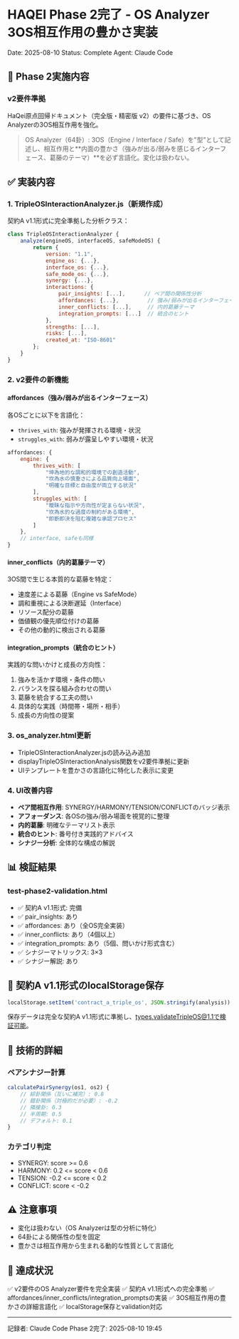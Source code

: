 # HAQEI Phase 2完了 - OS Analyzer 3OS相互作用の豊かさ実装
Date: 2025-08-10
Status: Complete
Agent: Claude Code

## 🎯 Phase 2実施内容

### v2要件準拠
HaQei原点回帰ドキュメント（完全版・精密版 v2）の要件に基づき、OS Analyzerの3OS相互作用を強化。

> OS Analyzer（64卦）: 3OS（Engine / Interface / Safe）を"型"として記述し、相互作用と**内面の豊かさ（強みが出る/弱みを感じるインターフェース、葛藤のテーマ）**を必ず言語化。変化は扱わない。

## ✅ 実装内容

### 1. TripleOSInteractionAnalyzer.js（新規作成）
契約A v1.1形式に完全準拠した分析クラス：

```javascript
class TripleOSInteractionAnalyzer {
    analyze(engineOS, interfaceOS, safeModeOS) {
        return {
            version: "1.1",
            engine_os: {...},
            interface_os: {...},
            safe_mode_os: {...},
            synergy: {...},
            interactions: {
                pair_insights: [...],      // ペア間の関係性分析
                affordances: {...},         // 強み/弱みが出るインターフェース
                inner_conflicts: [...],     // 内的葛藤テーマ
                integration_prompts: [...]  // 統合のヒント
            },
            strengths: [...],
            risks: [...],
            created_at: "ISO-8601"
        };
    }
}
```

### 2. v2要件の新機能

#### affordances（強み/弱みが出るインターフェース）
各OSごとに以下を言語化：
- `thrives_with`: 強みが発揮される環境・状況
- `struggles_with`: 弱みが露呈しやすい環境・状況

```javascript
affordances: {
    engine: {
        thrives_with: [
            "坤為地的な調和的環境での創造活動",
            "坎為水の慎重さによる品質向上場面",
            "明確な目標と自由度が両立する状況"
        ],
        struggles_with: [
            "曖昧な指示や方向性が定まらない状況",
            "坎為水的な過度の制約がある環境",
            "即断即決を阻む複雑な承認プロセス"
        ]
    },
    // interface, safeも同様
}
```

#### inner_conflicts（内的葛藤テーマ）
3OS間で生じる本質的な葛藤を特定：
- 速度差による葛藤（Engine vs SafeMode）
- 調和重視による決断遅延（Interface）
- リソース配分の葛藤
- 価値観の優先順位付けの葛藤
- その他の動的に検出される葛藤

#### integration_prompts（統合のヒント）
実践的な問いかけと成長の方向性：
1. 強みを活かす環境・条件の問い
2. バランスを探る組み合わせの問い
3. 葛藤を統合する工夫の問い
4. 具体的な実践（時間帯・場所・相手）
5. 成長の方向性の提案

### 3. os_analyzer.html更新
- TripleOSInteractionAnalyzer.jsの読み込み追加
- displayTripleOSInteractionAnalysis関数をv2要件準拠に更新
- UIテンプレートを豊かさの言語化に特化した表示に変更

### 4. UI改善内容
- **ペア間相互作用**: SYNERGY/HARMONY/TENSION/CONFLICTのバッジ表示
- **アフォーダンス**: 各OSの強み/弱み場面を視覚的に整理
- **内的葛藤**: 明確なテーマリスト表示
- **統合のヒント**: 番号付き実践的アドバイス
- **シナジー分析**: 全体的な構成の解説

## 📊 検証結果

### test-phase2-validation.html
- ✅ 契約A v1.1形式: 完備
- ✅ pair_insights: あり
- ✅ affordances: あり（全OS完全実装）
- ✅ inner_conflicts: あり（4個以上）
- ✅ integration_prompts: あり（5個、問いかけ形式含む）
- ✅ シナジーマトリックス: 3×3
- ✅ シナジー解説: あり

## 🔄 契約A v1.1形式のlocalStorage保存

```javascript
localStorage.setItem('contract_a_triple_os', JSON.stringify(analysis));
```

保存データは完全な契約A v1.1形式に準拠し、types.validateTripleOS@1.1で検証可能。

## 📝 技術的詳細

### ペアシナジー計算
```javascript
calculatePairSynergy(os1, os2) {
    // 綜卦関係（互いに補完）: 0.8
    // 錯卦関係（対極的だが必要）: -0.2
    // 隣接卦: 0.3
    // 半周期: 0.5
    // デフォルト: 0.1
}
```

### カテゴリ判定
- SYNERGY: score >= 0.6
- HARMONY: 0.2 <= score < 0.6
- TENSION: -0.2 <= score < 0.2
- CONFLICT: score < -0.2

## ⚠️ 注意事項
- 変化は扱わない（OS Analyzerは型の分析に特化）
- 64卦による関係性の型を固定
- 豊かさは相互作用から生まれる動的な性質として言語化

## 🎯 達成状況
✅ v2要件のOS Analyzer要件を完全実装
✅ 契約A v1.1形式への完全準拠
✅ affordances/inner_conflicts/integration_promptsの実装
✅ 3OS相互作用の豊かさの詳細言語化
✅ localStorage保存とvalidation対応

---
記録者: Claude Code
Phase 2完了: 2025-08-10 19:45